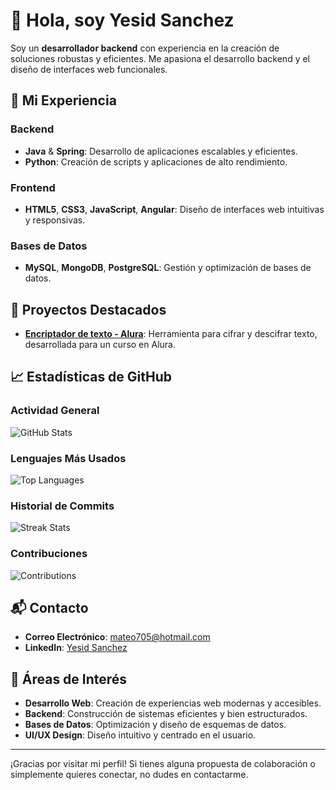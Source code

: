 # 👋 Hola, soy Yesid Sanchez

Soy un **desarrollador backend** con experiencia en la creación de soluciones robustas y eficientes. Me apasiona el desarrollo backend y el diseño de interfaces web funcionales.

## 🌟 Mi Experiencia

### Backend
- **Java** & **Spring**: Desarrollo de aplicaciones escalables y eficientes.
- **Python**: Creación de scripts y aplicaciones de alto rendimiento.

### Frontend
- **HTML5**, **CSS3**, **JavaScript**, **Angular**: Diseño de interfaces web intuitivas y responsivas.

### Bases de Datos
- **MySQL**, **MongoDB**, **PostgreSQL**: Gestión y optimización de bases de datos.

## 🚀 Proyectos Destacados

- **[Encriptador de texto - Alura](https://github.com/mateosanchezh/Encriptador)**: Herramienta para cifrar y descifrar texto, desarrollada para un curso en Alura.

## 📈 Estadísticas de GitHub

### Actividad General

![GitHub Stats](https://github-readme-stats.vercel.app/api?username=mateosanchezh&show_icons=true&hide_title=true&count_private=true&hide=prs&theme=gruvbox)

### Lenguajes Más Usados

![Top Languages](https://github-readme-stats.vercel.app/api/top-langs/?username=mateosanchezh&layout=compact&theme=gruvbox)

### Historial de Commits

![Streak Stats](https://github-readme-streak-stats.herokuapp.com/?user=mateosanchezh&theme=gruvbox)

### Contribuciones

![Contributions](https://github.com/mateosanchezh/github-activity-readme)

## 📬 Contacto

- **Correo Electrónico**: [mateo705@hotmail.com](mailto:mateo705@hotmail.com)
- **LinkedIn**: [Yesid Sanchez](https://www.linkedin.com/in/yesidsanchez/)

## 🎯 Áreas de Interés

- **Desarrollo Web**: Creación de experiencias web modernas y accesibles.
- **Backend**: Construcción de sistemas eficientes y bien estructurados.
- **Bases de Datos**: Optimización y diseño de esquemas de datos.
- **UI/UX Design**: Diseño intuitivo y centrado en el usuario.

---

¡Gracias por visitar mi perfil! Si tienes alguna propuesta de colaboración o simplemente quieres conectar, no dudes en contactarme.
